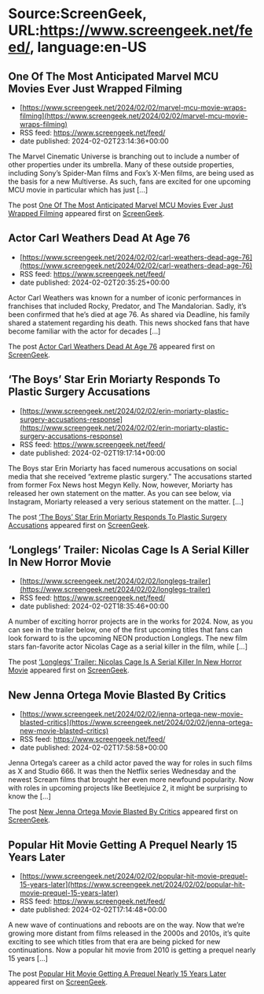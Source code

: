 # Source:ScreenGeek, URL:https://www.screengeek.net/feed/, language:en-US

## One Of The Most Anticipated Marvel MCU Movies Ever Just Wrapped Filming
 - [https://www.screengeek.net/2024/02/02/marvel-mcu-movie-wraps-filming](https://www.screengeek.net/2024/02/02/marvel-mcu-movie-wraps-filming)
 - RSS feed: https://www.screengeek.net/feed/
 - date published: 2024-02-02T23:14:36+00:00

<p>The Marvel Cinematic Universe is branching out to include a number of other properties under its umbrella. Many of these outside properties, including Sony&#8217;s Spider-Man films and Fox&#8217;s X-Men films, are being used as the basis for a new Multiverse. As such, fans are excited for one upcoming MCU movie in particular which has just [...]</p>
<p>The post <a href="https://www.screengeek.net/2024/02/02/marvel-mcu-movie-wraps-filming/">One Of The Most Anticipated Marvel MCU Movies Ever Just Wrapped Filming</a> appeared first on <a href="https://www.screengeek.net">ScreenGeek</a>.</p>

## Actor Carl Weathers Dead At Age 76
 - [https://www.screengeek.net/2024/02/02/carl-weathers-dead-age-76](https://www.screengeek.net/2024/02/02/carl-weathers-dead-age-76)
 - RSS feed: https://www.screengeek.net/feed/
 - date published: 2024-02-02T20:35:25+00:00

<p>Actor Carl Weathers was known for a number of iconic performances in franchises that included Rocky, Predator, and The Mandalorian. Sadly, it&#8217;s been confirmed that he&#8217;s died at age 76. As shared via Deadline, his family shared a statement regarding his death. This news shocked fans that have become familiar with the actor for decades [...]</p>
<p>The post <a href="https://www.screengeek.net/2024/02/02/carl-weathers-dead-age-76/">Actor Carl Weathers Dead At Age 76</a> appeared first on <a href="https://www.screengeek.net">ScreenGeek</a>.</p>

## ‘The Boys’ Star Erin Moriarty Responds To Plastic Surgery Accusations
 - [https://www.screengeek.net/2024/02/02/erin-moriarty-plastic-surgery-accusations-response](https://www.screengeek.net/2024/02/02/erin-moriarty-plastic-surgery-accusations-response)
 - RSS feed: https://www.screengeek.net/feed/
 - date published: 2024-02-02T19:17:14+00:00

<p>The Boys star Erin Moriarty has faced numerous accusations on social media that she received &#8220;extreme plastic surgery.&#8221; The accusations started from former Fox News host Megyn Kelly. Now, however, Moriarty has released her own statement on the matter. As you can see below, via Instagram, Moriarty released a very serious statement on the matter. [...]</p>
<p>The post <a href="https://www.screengeek.net/2024/02/02/erin-moriarty-plastic-surgery-accusations-response/">&#8216;The Boys&#8217; Star Erin Moriarty Responds To Plastic Surgery Accusations</a> appeared first on <a href="https://www.screengeek.net">ScreenGeek</a>.</p>

## ‘Longlegs’ Trailer: Nicolas Cage Is A Serial Killer In New Horror Movie
 - [https://www.screengeek.net/2024/02/02/longlegs-trailer](https://www.screengeek.net/2024/02/02/longlegs-trailer)
 - RSS feed: https://www.screengeek.net/feed/
 - date published: 2024-02-02T18:35:46+00:00

<p>A number of exciting horror projects are in the works for 2024. Now, as you can see in the trailer below, one of the first upcoming titles that fans can look forward to is the upcoming NEON production Longlegs. The new film stars fan-favorite actor Nicolas Cage as a serial killer in the film, while [...]</p>
<p>The post <a href="https://www.screengeek.net/2024/02/02/longlegs-trailer/">&#8216;Longlegs&#8217; Trailer: Nicolas Cage Is A Serial Killer In New Horror Movie</a> appeared first on <a href="https://www.screengeek.net">ScreenGeek</a>.</p>

## New Jenna Ortega Movie Blasted By Critics
 - [https://www.screengeek.net/2024/02/02/jenna-ortega-new-movie-blasted-critics](https://www.screengeek.net/2024/02/02/jenna-ortega-new-movie-blasted-critics)
 - RSS feed: https://www.screengeek.net/feed/
 - date published: 2024-02-02T17:58:58+00:00

<p>Jenna Ortega&#8217;s career as a child actor paved the way for roles in such films as X and Studio 666. It was then the Netflix series Wednesday and the newest Scream films that brought her even more newfound popularity. Now with roles in upcoming projects like Beetlejuice 2, it might be surprising to know the [...]</p>
<p>The post <a href="https://www.screengeek.net/2024/02/02/jenna-ortega-new-movie-blasted-critics/">New Jenna Ortega Movie Blasted By Critics</a> appeared first on <a href="https://www.screengeek.net">ScreenGeek</a>.</p>

## Popular Hit Movie Getting A Prequel Nearly 15 Years Later
 - [https://www.screengeek.net/2024/02/02/popular-hit-movie-prequel-15-years-later](https://www.screengeek.net/2024/02/02/popular-hit-movie-prequel-15-years-later)
 - RSS feed: https://www.screengeek.net/feed/
 - date published: 2024-02-02T17:14:48+00:00

<p>A new wave of continuations and reboots are on the way. Now that we&#8217;re growing more distant from films released in the 2000s and 2010s, it&#8217;s quite exciting to see which titles from that era are being picked for new continuations. Now a popular hit movie from 2010 is getting a prequel nearly 15 years [...]</p>
<p>The post <a href="https://www.screengeek.net/2024/02/02/popular-hit-movie-prequel-15-years-later/">Popular Hit Movie Getting A Prequel Nearly 15 Years Later</a> appeared first on <a href="https://www.screengeek.net">ScreenGeek</a>.</p>

